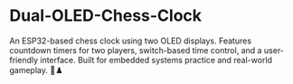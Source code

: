 # Dual-OLED-Chess-Clock
An ESP32-based chess clock using two OLED displays. Features countdown timers for two players, switch-based time control, and a user-friendly interface. Built for embedded systems practice and real-world gameplay. 🚀♟️
